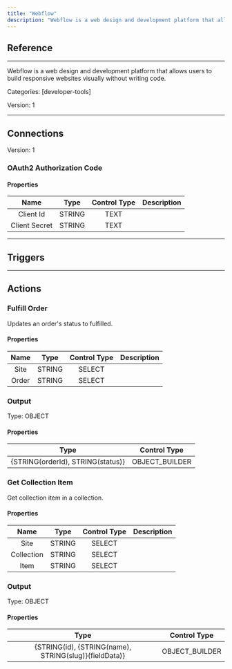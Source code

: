 ```yaml
---
title: "Webflow"
description: "Webflow is a web design and development platform that allows users to build responsive websites visually without writing code."
---
```

## Reference
<hr />

Webflow is a web design and development platform that allows users to build responsive websites visually without writing code.


Categories: [developer-tools]


Version: 1

<hr />



## Connections

Version: 1


### OAuth2 Authorization Code

#### Properties

|      Name      |     Type     |     Control Type     |     Description     |
|:--------------:|:------------:|:--------------------:|:-------------------:|
| Client Id | STRING | TEXT  |  |
| Client Secret | STRING | TEXT  |  |





<hr />



## Triggers



<hr />



## Actions


### Fulfill Order
Updates an order's status to fulfilled.

#### Properties

|      Name      |     Type     |     Control Type     |     Description     |
|:--------------:|:------------:|:--------------------:|:-------------------:|
| Site | STRING | SELECT  |  |
| Order | STRING | SELECT  |  |


### Output



Type: OBJECT


#### Properties

|     Type     |     Control Type     |
|:------------:|:--------------------:|
| {STRING\(orderId), STRING\(status)} | OBJECT_BUILDER  |






### Get Collection Item
Get collection item in a collection.

#### Properties

|      Name      |     Type     |     Control Type     |     Description     |
|:--------------:|:------------:|:--------------------:|:-------------------:|
| Site | STRING | SELECT  |  |
| Collection | STRING | SELECT  |    |
| Item | STRING | SELECT  |    |


### Output



Type: OBJECT


#### Properties

|     Type     |     Control Type     |
|:------------:|:--------------------:|
| {STRING\(id), {STRING\(name), STRING\(slug)}\(fieldData)} | OBJECT_BUILDER  |






